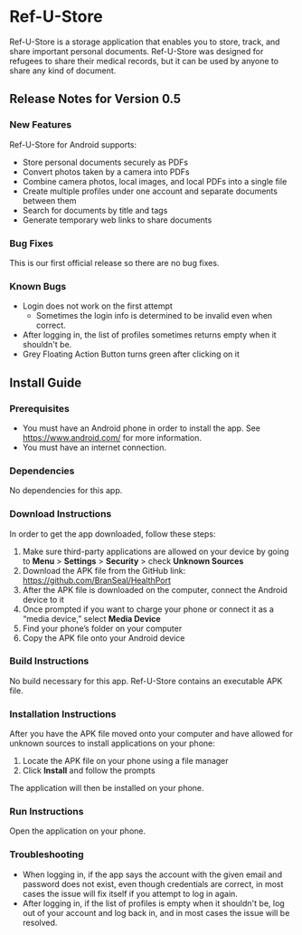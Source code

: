 # Ref-U-Store
Ref-U-Store is a storage application that enables you to store, track, and share important personal documents. Ref-U-Store was designed for refugees to share their medical records, but it can be used by anyone to share any kind of document.

## Release Notes for Version 0.5

### New Features
Ref-U-Store for Android supports:
 - Store personal documents securely as PDFs
 - Convert photos taken by a camera into PDFs
 - Combine camera photos, local images, and local PDFs into a single file
 - Create multiple profiles under one account and separate documents between them
 - Search for documents by title and tags
 - Generate temporary web links to share documents

### Bug Fixes
This is our first official release so there are no bug fixes.

### Known Bugs
 - Login does not work on the first attempt
   - Sometimes the login info is determined to be invalid even when correct.
 - After logging in, the list of profiles sometimes returns empty when it shouldn't be.
 - Grey Floating Action Button turns green after clicking on it

## Install Guide

### Prerequisites
 - You must have an Android phone in order to install the app. See https://www.android.com/ for more information.
 - You must have an internet connection.

### Dependencies
No dependencies for this app.

### Download Instructions
In order to get the app downloaded, follow these steps:
1. Make sure third-party applications are allowed on your device by going to **Menu** > **Settings** > **Security** > check **Unknown Sources**
2. Download the APK file from the GitHub link: https://github.com/BranSeal/HealthPort
3. After the APK file is downloaded on the computer, connect the Android device to it
4. Once prompted if you want to charge your phone or connect it as a “media device,” select **Media Device**
5. Find your phone’s folder on your computer
6. Copy the APK file onto your Android device

### Build Instructions
No build necessary for this app. Ref-U-Store contains an executable APK file.

### Installation Instructions
After you have the APK file moved onto your computer and have allowed for unknown sources to install applications on your phone:
1. Locate the APK file on your phone using a file manager
2. Click **Install** and follow the prompts

<a></a>
The application will then be installed on your phone.

### Run Instructions
Open the application on your phone.

### Troubleshooting
 - When logging in, if the app says the account with the given email and password does not exist, even though credentials are correct, in most cases the issue will fix itself if you attempt to log in again.
 - After logging in, if the list of profiles is empty when it shouldn't be, log out of your account and log back in, and in most cases the issue will be resolved.
